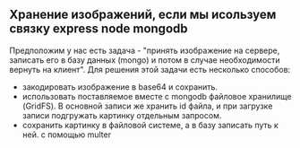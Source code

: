 ## Хранение изображений, если мы исользуем связку express node mongodb

Предположим у нас есть задача - "принять изображение на сервере, записать его в базу данных (mongo) и потом в случае необходимости вернуть на клиент". 
Для решения этой задачи есть несколько способов:
- закодировать изображение в base64 и сохранить.
- использовать поставляемое вместе с mongodb файловое хранилище (GridFS). В основной записи же хранить id файла, и при загрузке записи подгружать картинку отдельным запросом.
- сохранить картинку в файловой системе, а в базу записать путь к ней. с помощью multer



